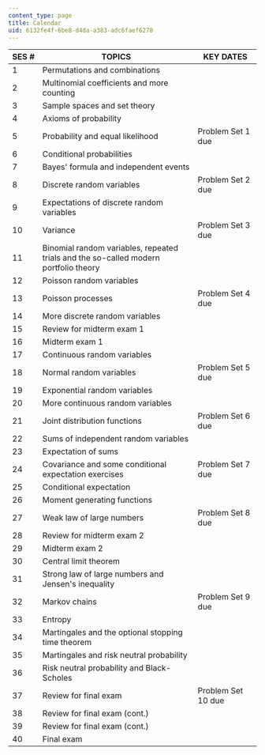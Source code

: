 ```yaml
---
content_type: page
title: Calendar
uid: 6132fe4f-6be8-d4da-a383-adc6faef6270
---
```


| SES # | TOPICS | KEY DATES |
| --- | --- | --- |
| 1 | Permutations and combinations | &nbsp; |
| 2 | Multinomial coefficients and more counting | &nbsp; |
| 3 | Sample spaces and set theory | &nbsp; |
| 4 | Axioms of probability | &nbsp; |
| 5 | Probability and equal likelihood | Problem Set 1 due |
| 6 | Conditional probabilities | &nbsp; |
| 7 | Bayes' formula and independent events | &nbsp; |
| 8 | Discrete random variables | Problem Set 2 due |
| 9 | Expectations of discrete random variables | &nbsp; |
| 10 | Variance | Problem Set 3 due |
| 11 | Binomial random variables, repeated trials and the so-called modern portfolio theory | &nbsp; |
| 12 | Poisson random variables | &nbsp; |
| 13 | Poisson processes | Problem Set 4 due |
| 14 | More discrete random variables | &nbsp; |
| 15 | Review for midterm exam 1 | &nbsp; |
| 16 | Midterm exam 1 | &nbsp; |
| 17 | Continuous random variables | &nbsp; |
| 18 | Normal random variables | Problem Set 5 due |
| 19 | Exponential random variables | &nbsp; |
| 20 | More continuous random variables | &nbsp; |
| 21 | Joint distribution functions | Problem Set 6 due |
| 22 | Sums of independent random variables | &nbsp; |
| 23 | Expectation of sums | &nbsp; |
| 24 | Covariance and some conditional expectation exercises | Problem Set 7 due |
| 25 | Conditional expectation | &nbsp; |
| 26 | Moment generating functions | &nbsp; |
| 27 | Weak law of large numbers | Problem Set 8 due |
| 28 | Review for midterm exam 2 | &nbsp; |
| 29 | Midterm exam 2 | &nbsp; |
| 30 | Central limit theorem | &nbsp; |
| 31 | Strong law of large numbers and Jensen's inequality | &nbsp; |
| 32 | Markov chains | Problem Set 9 due |
| 33 | Entropy | &nbsp; |
| 34 | Martingales and the optional stopping time theorem | &nbsp; |
| 35 | Martingales and risk neutral probability | &nbsp; |
| 36 | Risk neutral probability and Black-Scholes | &nbsp; |
| 37 | Review for final exam | Problem Set 10 due |
| 38 | Review for final exam (cont.) | &nbsp; |
| 39 | Review for final exam (cont.) | &nbsp; |
| 40 | Final exam |